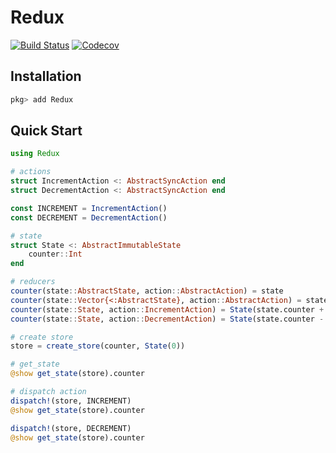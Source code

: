 # Redux

[![Build Status](https://travis-ci.com/Gnimuc/Redux.jl.svg?branch=master)](https://travis-ci.com/Gnimuc/Redux.jl)
[![Codecov](https://codecov.io/gh/Gnimuc/Redux.jl/branch/master/graph/badge.svg)](https://codecov.io/gh/Gnimuc/Redux.jl)

## Installation
```julia
pkg> add Redux
```

## Quick Start
```julia
using Redux

# actions
struct IncrementAction <: AbstractSyncAction end
struct DecrementAction <: AbstractSyncAction end

const INCREMENT = IncrementAction()
const DECREMENT = DecrementAction()

# state
struct State <: AbstractImmutableState
    counter::Int
end

# reducers
counter(state::AbstractState, action::AbstractAction) = state
counter(state::Vector{<:AbstractState}, action::AbstractAction) = state
counter(state::State, action::IncrementAction) = State(state.counter + 1)
counter(state::State, action::DecrementAction) = State(state.counter - 1)

# create store
store = create_store(counter, State(0))

# get_state
@show get_state(store).counter

# dispatch action
dispatch!(store, INCREMENT)
@show get_state(store).counter

dispatch!(store, DECREMENT)
@show get_state(store).counter

```
